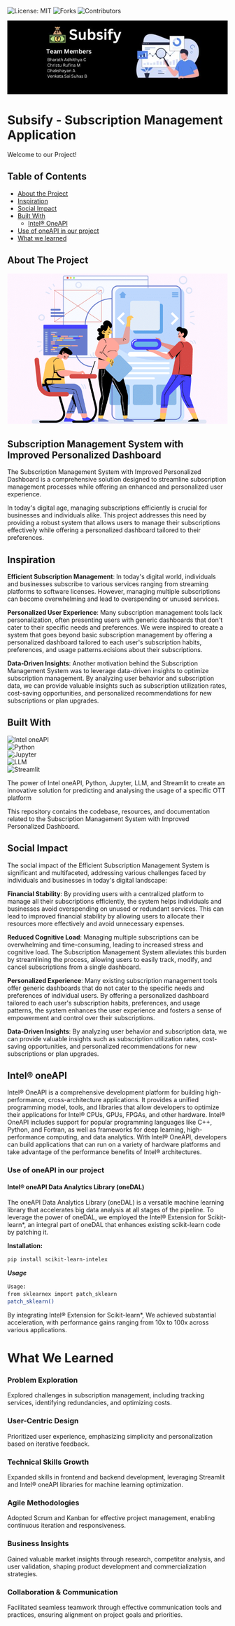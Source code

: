 
![License: MIT](https://img.shields.io/badge/License-MIT-yellow.svg) 
![Forks](https://img.shields.io/badge/Forks-0-lightgrey.svg)
![Contributors](https://img.shields.io/badge/Contributors-4-brightgreen.svg)

![Project Banner](gitbanner.jpg)
# Subsify - Subscription Management Application
Welcome to our Project!
## Table of Contents
- [About the Project](#about-the-project)
- [Inspiration](#inspiration)
- [Social Impact](#social-impact)
- [Built With](#built-with)
  - [Intel® OneAPI](#intel-oneapi)
- [Use of oneAPI in our project](#use-of-oneapi-in-our-project)
- [What we learned](#what-we-learned)


## About The Project

![Project Logo](about.png)

## Subscription Management System with Improved Personalized Dashboard



The Subscription Management System with Improved Personalized Dashboard is a comprehensive solution designed to streamline subscription management processes while offering an enhanced and personalized user experience.

In today's digital age, managing subscriptions efficiently is crucial for businesses and individuals alike. This project addresses this need by providing a robust system that allows users to manage their subscriptions effectively while offering a personalized dashboard tailored to their preferences.


## Inspiration

 **Efficient Subscription Management**: In today's digital world, individuals and businesses subscribe to various services ranging from streaming platforms to software licenses. However, managing multiple subscriptions can become overwhelming and lead to overspending or unused services. 

 **Personalized User Experience**: Many subscription management tools lack personalization, often presenting users with generic dashboards that don't cater to their specific needs and preferences. We were inspired to create a system that goes beyond basic subscription management by offering a personalized dashboard tailored to each user's subscription habits, preferences, and usage patterns.ecisions about their subscriptions.

 **Data-Driven Insights**: Another motivation behind the Subscription Management System was to leverage data-driven insights to optimize subscription management. By analyzing user behavior and subscription data, we can provide valuable insights such as subscription utilization rates, cost-saving opportunities, and personalized recommendations for new subscriptions or plan upgrades. 




## Built With

![Intel oneAPI](https://img.shields.io/badge/InteloneAPI-yellow.svg)  
![Python](https://img.shields.io/badge/Python-green.svg)  
![Jupyter](https://img.shields.io/badge/Jupyter-pink.svg)  
![LLM](https://img.shields.io/badge/LLM-lightblue.svg)  
![Streamlit](https://img.shields.io/badge/Streamlit-cream.svg)



The power of Intel oneAPI, Python, Jupyter, LLM, and Streamlit to create an innovative solution for predicting and analysing the usage of a specific OTT platform

This repository contains the codebase, resources, and documentation related to the Subscription Management System with Improved Personalized Dashboard.
## Social Impact

The social impact of the Efficient Subscription Management System is significant and multifaceted, addressing various challenges faced by individuals and businesses in today's digital landscape:

 **Financial Stability**: By providing users with a centralized platform to manage all their subscriptions efficiently, the system helps individuals and businesses avoid overspending on unused or redundant services. This can lead to improved financial stability by allowing users to allocate their resources more effectively and avoid unnecessary expenses.

 **Reduced Cognitive Load**: Managing multiple subscriptions can be overwhelming and time-consuming, leading to increased stress and cognitive load. The Subscription Management System alleviates this burden by streamlining the process, allowing users to easily track, modify, and cancel subscriptions from a single dashboard. 

 **Personalized Experience**: Many existing subscription management tools offer generic dashboards that do not cater to the specific needs and preferences of individual users. By offering a personalized dashboard tailored to each user's subscription habits, preferences, and usage patterns, the system enhances the user experience and fosters a sense of empowerment and control over their subscriptions.

 **Data-Driven Insights**: By analyzing user behavior and subscription data, we can provide valuable insights such as subscription utilization rates, cost-saving opportunities, and personalized recommendations for new subscriptions or plan upgrades. 

## Intel® oneAPI

Intel® OneAPI is a comprehensive development platform for building high-performance, cross-architecture applications. It provides a unified programming model, tools, and libraries that allow developers to optimize their applications for Intel® CPUs, GPUs, FPGAs, and other hardware. Intel® OneAPI includes support for popular programming languages like C++, Python, and Fortran, as well as frameworks for deep learning, high-performance computing, and data analytics. With Intel® OneAPI, developers can build applications that can run on a variety of hardware platforms and take advantage of the performance benefits of Intel® architectures.

### Use of oneAPI in our project

#### Intel® oneAPI Data Analytics Library (oneDAL)

The oneAPI Data Analytics Library (oneDAL) is a versatile machine learning library that accelerates big data analysis at all stages of the pipeline. To leverage the power of oneDAL, we employed the Intel® Extension for Scikit-learn*, an integral part of oneDAL that enhances existing scikit-learn code by patching it.

**Installation:**

```bash
pip install scikit-learn-intelex
```

***Usage***
```bash
Usage:
from sklearnex import patch_sklearn
patch_sklearn()
```
By integrating Intel® Extension for Scikit-learn*, We achieved substantial acceleration, with performance gains ranging from 10x to 100x across various applications.

# What We Learned 

### Problem Exploration 
Explored challenges in subscription management, including tracking services, identifying redundancies, and optimizing costs.

### User-Centric Design 
Prioritized user experience, emphasizing simplicity and personalization based on iterative feedback.

### Technical Skills Growth 
Expanded skills in frontend and backend development, leveraging Streamlit and Intel® oneAPI libraries for machine learning optimization.

### Agile Methodologies 
Adopted Scrum and Kanban for effective project management, enabling continuous iteration and responsiveness.

### Business Insights 
Gained valuable market insights through research, competitor analysis, and user validation, shaping product development and commercialization strategies.

### Collaboration & Communication 
Facilitated seamless teamwork through effective communication tools and practices, ensuring alignment on project goals and priorities.






